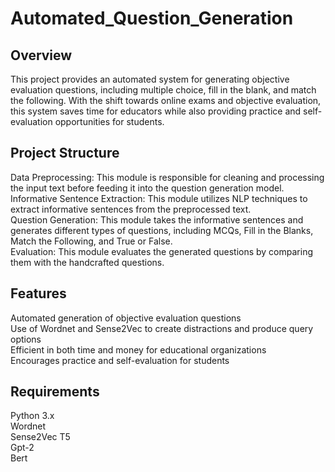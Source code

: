 # Automated_Question_Generation

## Overview
This project provides an automated system for generating objective evaluation questions, including multiple choice, fill in the blank, and match the following. With the shift towards online exams and objective evaluation, this system saves time for educators while also providing practice and self-evaluation opportunities for students.

## Project Structure
Data Preprocessing: This module is responsible for cleaning and processing the input text before feeding it into the question generation model.  
Informative Sentence Extraction: This module utilizes NLP techniques to extract informative sentences from the preprocessed text.  
Question Generation: This module takes the informative sentences and generates different types of questions, including MCQs, Fill in the Blanks, Match the Following, and True or False.  
Evaluation: This module evaluates the generated questions by comparing them with the handcrafted questions.  

## Features
Automated generation of objective evaluation questions  
Use of Wordnet and Sense2Vec to create distractions and produce query options  
Efficient in both time and money for educational organizations  
Encourages practice and self-evaluation for students

## Requirements
Python 3.x  
Wordnet  
Sense2Vec
T5  
Gpt-2  
Bert  
